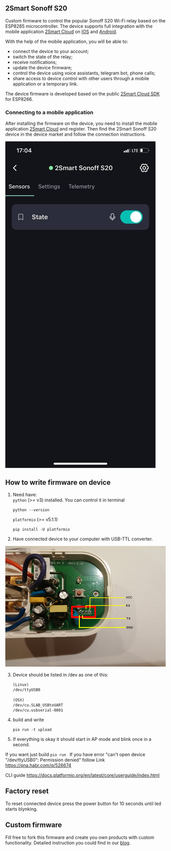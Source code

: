 ## 2Smart Sonoff S20
Custom firmware to control the popular Sonoff S20 Wi-Fi relay based on the ESP8285 microcontroller. The device supports full integration with the mobile application [2Smart Cloud](https://2smart.com) on [IOS](https://apps.apple.com/ru/app/2smart-cloud/id1539188825) and [Android](https://play.google.com/store/apps/details?id=com.smart.microcloud.app&hl=ru&gl=US). 

With the help of the mobile application, you will be able to:
- connect the device to your account;
- switch the state of the relay;
- receive notifications;
- update the device firmware;
- control the device using voice assistants, telegram bot, phone calls;
- share access to device control with other users through a mobile application or a temporary link.


The device firmware is developed based on the public [2Smart Cloud SDK](https://github.com/2SmartCloud/2smart-cloud-esp8266-boilerplate) for ESP8266.

### Connecting to a mobile application
After installing the firmware on the device, you need to install the mobile application [2Smart Cloud](https://2smart.com) and register. Then find the 2Smart Sonoff S20 device in the device market and follow the connection instructions. 

![screen](screen_s20.jpg)

## How to write firmware on device

1. Need have:  
     `python` (>= v3) installed. You can control it in terminal      
    ```
    python --version
    ```    

    `platformio` (>= v5.1.1)
    ```
    pip install -U platformio
    ```    

2. Have connected device to your computer with USB-TTL converter.

![image](S20.jpeg)


3. Device should be listed in /dev as one of this:

    ```
    (Linux)
    /dev/ttyUSB0

    (OSX)
    /dev/cu.SLAB_USBtoUART
    /dev/cu.usbserial-0001
    ```

4. build and write

    ```
    pio run -t upload
    ```

5. If everything is okay it should start in AP mode and blink once in a second.

If you want just build 
    ```
    pio run 
    ```
If you have error "can't open device "/dev/ttyUSB0": Permission denied" follow Link https://qna.habr.com/q/526674

CLI guide https://docs.platformio.org/en/latest/core/userguide/index.html


## Factory reset
To reset connected device press the power button for 10 seconds until led starts blynking. 

## Custom firmware

Fill free to fork this firmware and create you own products with custom functionality.
Detailed instruction you could find in our [blog](https://2smart.com/blog/tpost/ebvsii6y21-how-to-write-firmware-for-an-iot-device).
